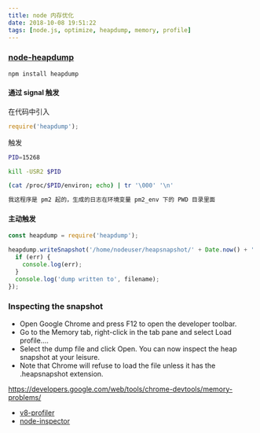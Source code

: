 ```yaml
---
title: node 内存优化
date: 2018-10-08 19:51:22
tags: [node.js, optimize, heapdump, memory, profile]
---
```


### [node-heapdump](https://github.com/bnoordhuis/node-heapdump)

<!--more-->

```bash
npm install heapdump
```

#### 通过 signal 触发

在代码中引入

```javascript
require('heapdump');
```

触发

```bash
PID=15268

kill -USR2 $PID

(cat /proc/$PID/environ; echo) | tr '\000' '\n'

我这程序是 pm2 起的，生成的日志在环境变量 pm2_env 下的 PWD 目录里面
```

#### 主动触发

```javascript
const heapdump = require('heapdump');

heapdump.writeSnapshot('/home/nodeuser/heapsnapshot/' + Date.now() + '.heapsnapshot', (err, filename) => {
  if (err) {
    console.log(err);
  }
  console.log('dump written to', filename);
});
```

### Inspecting the snapshot

* Open Google Chrome and press F12 to open the developer toolbar.
* Go to the Memory tab, right-click in the tab pane and select Load profile....
* Select the dump file and click Open. You can now inspect the heap snapshot at your leisure.
* Note that Chrome will refuse to load the file unless it has the .heapsnapshot extension.

<https://developers.google.com/web/tools/chrome-devtools/memory-problems/>

* [v8-profiler](https://github.com/node-inspector/v8-profiler)
* [node-inspector](https://github.com/node-inspector/node-inspector)
